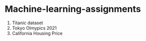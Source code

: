 # Machine-learning-assignments

1. Titanic dataset
2. Tokyo Olmypics 2021
3. California Housing Price